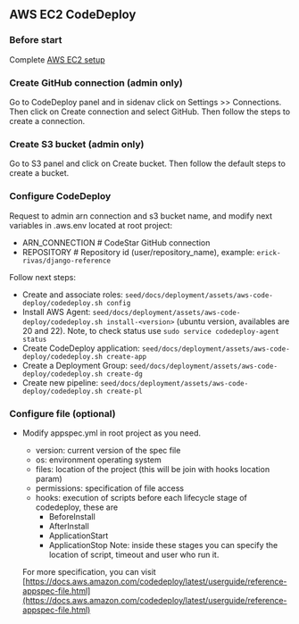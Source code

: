 ## AWS EC2 CodeDeploy

### Before start

Complete [AWS EC2 setup](230_deploy_ec2.md)

### Create GitHub connection (admin only)

Go to CodeDeploy panel and in sidenav click on Settings >> Connections. Then click on Create connection and select GitHub. Then follow the steps to create a connection.

### Create S3 bucket (admin only)

Go to S3 panel and click on Create bucket. Then follow the default steps to create a bucket.

### Configure CodeDeploy

Request to admin arn connection and s3 bucket name, and modify next variables in .aws.env located at root project:
-   ARN_CONNECTION # CodeStar GitHub connection
-   REPOSITORY # Repository id (user/repository_name), example: `erick-rivas/django-reference`

Follow next steps:
-   Create and associate roles: `seed/docs/deployment/assets/aws-code-deploy/codedeploy.sh config`
-   Install AWS Agent: `seed/docs/deployment/assets/aws-code-deploy/codedeploy.sh install-<version>` (ubuntu version, availables are 20 and 22). Note, to check status use `sudo service codedeploy-agent status`
-   Create CodeDeploy application: `seed/docs/deployment/assets/aws-code-deploy/codedeploy.sh create-app`
-   Create a Deployment Group: `seed/docs/deployment/assets/aws-code-deploy/codedeploy.sh create-dg`
-   Create new pipeline: `seed/docs/deployment/assets/aws-code-deploy/codedeploy.sh create-pl`

### Configure file (optional)

-   Modify appspec.yml in root project as you need.
	-	version: current version of the spec file
	-	os: environment operating system
	-	files: location of the project (this will be join with hooks location param)
	-	permissions: specification of file access
	-	hooks: execution of scripts before each lifecycle stage of codedeploy, these are
		-	BeforeInstall
		-	AfterInstall
		-	ApplicationStart
		-	ApplicationStop
		Note: inside these stages you can specify the location of script, timeout and user who run it.
		
	For more specification, you can visit [https://docs.aws.amazon.com/codedeploy/latest/userguide/reference-appspec-file.html](https://docs.aws.amazon.com/codedeploy/latest/userguide/reference-appspec-file.html)